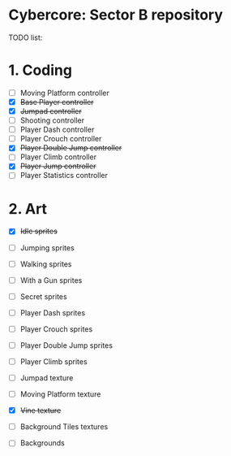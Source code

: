 # Cybercore: Sector B repository

TODO list:

# 1. Coding
- [ ] Moving Platform controller
- [x] ~~Base Player controller~~
- [x] ~~Jumpad controller~~
- [ ] Shooting controller
- [ ] Player Dash controller
- [ ] Player Crouch controller
- [x] ~~Player Double Jump controller~~
- [ ] Player Climb controller
- [x] ~~Player Jump controller~~
- [ ] Player Statistics controller

# 2. Art
- [x] ~~Idle sprites~~
- [ ] Jumping sprites
- [ ] Walking sprites
- [ ] With a Gun sprites
- [ ] Secret sprites
- [ ] Player Dash sprites
- [ ] Player Crouch sprites
- [ ] Player Double Jump sprites
- [ ] Player Climb sprites

- [ ] Jumpad texture
- [ ] Moving Platform texture
- [x] ~~Vine texture~~
- [ ] Background Tiles textures
- [ ] Backgrounds
